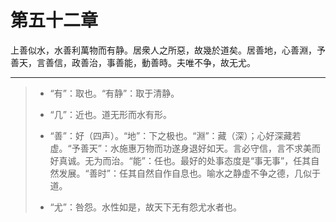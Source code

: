 # 第五十二章

上善似水，水善利萬物而有静。居衆人之所惡，故幾於道矣。居善地，心善淵，予善天，言善信，政善治，事善能，動善時。夫唯不争，故无尤。

---

> + “有”：取也。“有静”：取于清静。
>
> + “几”：近也。道无形而水有形。
>
> + “善”：好（四声）。“地”：下之极也。“淵”：藏（深）；心好深藏若虚。“予善天”：水施惠万物而功遂身退好如天。言必守信，言不求美而好真诚。无为而治。“能”：任也。最好的处事态度是“事无事”，任其自然发展。“善时”：任其自然自作自息也。喻水之静虚不争之德，几似于道。
>
> + “尤”：咎怨。水性如是，故天下无有怨尤水者也。
